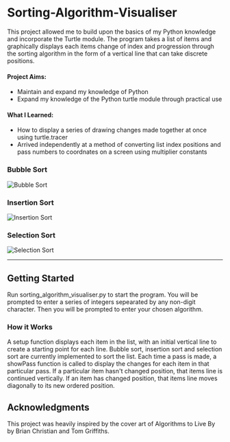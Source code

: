 # Sorting-Algorithm-Visualiser
 
This project allowed me to build upon the basics of my Python knowledge and incorporate the Turtle module. The program takes a list of items and graphically displays each items change of index and progression through the sorting algorithm in the form of a vertical line that can take discrete positions.

#### Project Aims:
- Maintain and expand my knowledge of Python
- Expand my knowledge of the Python turtle module through practical use

#### What I Learned:
- How to display a series of drawing changes made together at once using turtle.tracer
- Arrived independently at a method of converting list index positions and pass numbers to coordnates on a screen using multiplier constants

### Bubble Sort
![Bubble Sort](https://user-images.githubusercontent.com/41476809/90986792-6405dd00-e57d-11ea-9b9a-66a15c2db3c2.jpg)

### Insertion Sort
![Insertion Sort](https://user-images.githubusercontent.com/41476809/90986854-f73f1280-e57d-11ea-910d-9bbb6921f6fa.png)

### Selection Sort
![Selection Sort](https://user-images.githubusercontent.com/41476809/90986881-2c4b6500-e57e-11ea-9550-0ac68b540354.png)

-------------------------------------------------------

## Getting Started
Run sorting_algorithm_visualiser.py to start the program. 
You will be prompted to enter a series of integers sepearated by any non-digit character.
Then you will be prompted to enter your chosen algorithm.

### How it Works
A setup function displays each item in the list, with an initial vertical line to create a starting point for each line.
Bubble sort, insertion sort and selection sort are currently implemented to sort the list.
Each time a pass is made, a showPass function is called to display the changes for each item in that particular pass.
If a particular item hasn't changed position, that items line is continued vertically.
If an item has changed position, that items line moves diagonally to its new ordered position.

## Acknowledgments
This project was heavily inspired by the cover art of Algorithms to Live By by Brian Christian and Tom Griffiths.

